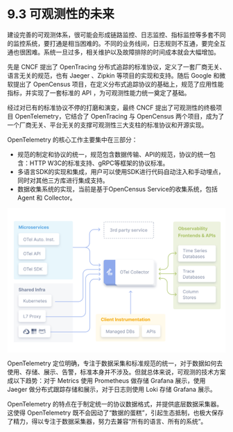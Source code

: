 # 9.3 可观测性的未来

建设完善的可观测体系，很可能会形成链路监控、日志监控、指标监控等多套不同的监控系统，要打通是相当困难的。不同的业务线间，日志规则不互通，要完全互通也很困难。系统一旦过多，相关维护以及故障排除的时间成本就会大幅增加。


先是 CNCF 提出了 OpenTracing 分布式追踪的标准协议，定义了一套厂商无关、语言无关的规范，也有 Jaeger 、Zipkin 等项目的实现和支持。随后 Google 和微软提出了 OpenCensus 项目，在定义分布式追踪协议的基础上，规范了应用性能指标，并实现了一套标准的 API ，为可观测性能力统一奠定了基础。

经过对已有的标准协议不停的打磨和演变，最终 CNCF 提出了可观测性的终极项目 OpenTelemetry，它结合了 OpenTracing 与 OpenCensus 两个项目，成为了一个厂商无关、平台无关的支撑可观测性三大支柱的标准协议和开源实现。

OpenTelemetry 的核心工作主要集中在三部分：
- 规范的制定和协议的统一，规范包含数据传输、API的规范，协议的统一包含：HTTP W3C的标准支持、gRPC等框架的协议标准。
- 多语言SDK的实现和集成，用户可以使用SDK进行代码自动注入和手动埋点，同时对其他三方库进行集成支持。
- 数据收集系统的实现，当前是基于OpenCensus Service的收集系统，包括 Agent 和 Collector。

<div  align="center">
	<img src="../assets/otel-diagram.svg" width = "550"  align=center />
</div>

OpenTelemetry 定位明确，专注于数据采集和标准规范的统一，对于数据如何去使用、存储、展示、告警，标准本身并不涉及。但就总体来说，可观测的技术方案成以下趋势：对于 Metrics 使用 Prometheus 做存储 Grafana 展示，使用 Jaeger 做分布式跟踪存储和展示，对于日志则使用 Loki 存储 Grafana 展示。


OpenTelemetry 的特点在于制定统一的协议数据格式，并提供底层数据采集器。这使得 OpenTelemetry 既不会因动了“数据的蛋糕”，引起生态抵制，也极大保存了精力，得以专注于数据采集器，努力去兼容“所有的语言、所有的系统”。